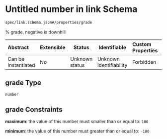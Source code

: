 # Untitled number in link Schema

```txt
spec/link.schema.json#/properties/grade
```

% grade, negative is downhill


| Abstract            | Extensible | Status         | Identifiable            | Custom Properties | Additional Properties | Access Restrictions | Defined In                                                              |
| :------------------ | ---------- | -------------- | ----------------------- | :---------------- | --------------------- | ------------------- | ----------------------------------------------------------------------- |
| Can be instantiated | No         | Unknown status | Unknown identifiability | Forbidden         | Allowed               | none                | [link.schema.json\*](../../out/link.schema.json "open original schema") |

## grade Type

`number`

## grade Constraints

**maximum**: the value of this number must smaller than or equal to: `100`

**minimum**: the value of this number must greater than or equal to: `-100`
